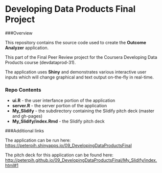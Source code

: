 # Developing Data Products Final Project

###Overview

This repository contains the source code used to create the **Outcome Analyzer** application.  

This part of the Final Peer Review project for the Coursera Developing Data Products course (devdataprod-31).

The application uses **Shiny** and demonstrates various interactive user inputs which will change graphical and text output on-the-fly in real-time.  

### Repo Contents

- **ui.R** - the user interfance portion of the application
- **server.R** - the server portion of the application
- **My_Slidify** - the subdirectory containing the Slidify pitch deck (master and gh-pages)
- **My_Slidify/index.Rmd** - the Slidify pitch deck

###Additional links

The application can be run here:  
https://peterpih.shinyapps.io/09_DevelopingDataProductsFinal

The pitch deck for this application can be found here:   http://peterpih.github.io/09_DevelopingDataProductsFinal/My_Slidify/index.html#1
